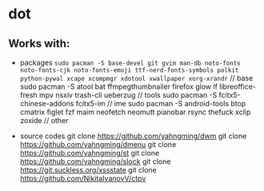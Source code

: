 # dot

## Works with:
- packages
`sudo pacman -S base-devel git gvim man-db noto-fonts noto-fonts-cjk noto-fonts-emoji ttf-nerd-fonts-symbols polkit python-pywal xcape xcompmgr xdotool xwallpaper xorg-xrandr` // base
sudo pacman -S atool bat ffmpegthumbnailer firefox glow lf libreoffice-fresh mpv nsxiv trash-cli ueberzug // tools
sudo pacman -S fcitx5-chinese-addons fcitx5-im // ime
sudo pacman -S android-tools btop cmatrix figlet fzf maim neofetch neomutt pianobar rsync thefuck xclip zoxide // other

- source codes
git clone https://github.com/yahngming/dwm
git clone https://github.com/yahngming/dmenu
git clone https://github.com/yahngming/st
git clone https://github.com/yahngming/slock
git clone https://git.suckless.org/xssstate
git clone https://github.com/NikitaIvanovV/ctpv
